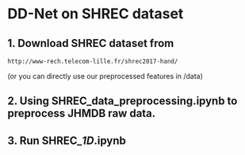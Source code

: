 # DD-Net on SHREC dataset

## 1. Download SHREC dataset from 
```
http://www-rech.telecom-lille.fr/shrec2017-hand/
```
(or you can directly use our preprocessed features in /data)

## 2. Using SHREC_data_preprocessing.ipynb to preprocess JHMDB raw data.

## 3. Run SHREC_*_1D_*.ipynb 
